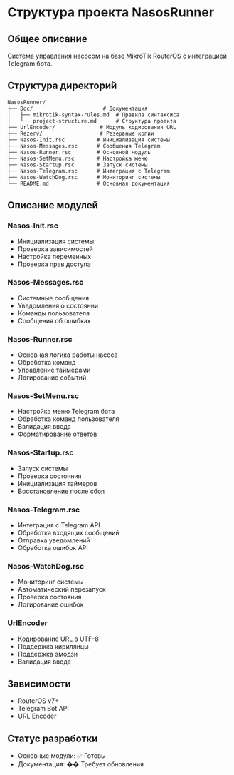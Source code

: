 # Структура проекта NasosRunner

## Общее описание
Система управления насосом на базе MikroTik RouterOS с интеграцией Telegram бота.

## Структура директорий
```
NasosRunner/
├── Doc/                      # Документация
│   ├── mikrotik-syntax-rules.md  # Правила синтаксиса
│   └── project-structure.md      # Структура проекта
├── UrlEncoder/              # Модуль кодирования URL
├── Rezerv/                  # Резервные копии
├── Nasos-Init.rsc          # Инициализация системы
├── Nasos-Messages.rsc      # Сообщения Telegram
├── Nasos-Runner.rsc        # Основной модуль
├── Nasos-SetMenu.rsc       # Настройка меню
├── Nasos-Startup.rsc       # Запуск системы
├── Nasos-Telegram.rsc      # Интеграция с Telegram
├── Nasos-WatchDog.rsc      # Мониторинг системы
└── README.md               # Основная документация
```

## Описание модулей

### Nasos-Init.rsc
- Инициализация системы
- Проверка зависимостей
- Настройка переменных
- Проверка прав доступа

### Nasos-Messages.rsc
- Системные сообщения
- Уведомления о состоянии
- Команды пользователя
- Сообщения об ошибках

### Nasos-Runner.rsc
- Основная логика работы насоса
- Обработка команд
- Управление таймерами
- Логирование событий

### Nasos-SetMenu.rsc
- Настройка меню Telegram бота
- Обработка команд пользователя
- Валидация ввода
- Форматирование ответов

### Nasos-Startup.rsc
- Запуск системы
- Проверка состояния
- Инициализация таймеров
- Восстановление после сбоя

### Nasos-Telegram.rsc
- Интеграция с Telegram API
- Обработка входящих сообщений
- Отправка уведомлений
- Обработка ошибок API

### Nasos-WatchDog.rsc
- Мониторинг системы
- Автоматический перезапуск
- Проверка состояния
- Логирование ошибок

### UrlEncoder
- Кодирование URL в UTF-8
- Поддержка кириллицы
- Поддержка эмодзи
- Валидация ввода

## Зависимости
- RouterOS v7+
- Telegram Bot API
- URL Encoder

## Статус разработки
- Основные модули: ✅ Готовы
- Документация: �� Требует обновления 